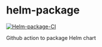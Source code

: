 # helm-package
[![Helm-package-CI](https://github.com/ixxeL-actions/helm-package/actions/workflows/helm-package.yaml/badge.svg)](https://github.com/ixxeL-actions/helm-package/actions/workflows/helm-package.yaml)

Github action to package Helm chart
